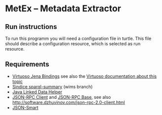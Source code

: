 # MetEx – Metadata Extractor

## Run instructions
To run this programm you will need a configuration file in turtle. This file should describe a configuration resource, which is selected as run resource.

## Requirements

  * [Virtuoso Jena Bindings](http://virtuoso.openlinksw.com/dataspace/doc/dav/wiki/Main/VOSDownload#Jena%20Provider) see also the [Virtuoso documentation about this topic](http://virtuoso.openlinksw.com/dataspace/doc/dav/wiki/Main/VirtJenaProvider)
  * [Sindice sparql-summary](https://github.com/sindice/sparqled/tree/wims/sparql-summary) (wims branch)
  * [Java Linked Data Helper](https://gitlab.deri.ie/white-gecko/javalinkeddatahelper)
  * [JSON-RPC Client](http://software.dzhuvinov.com//download.html#download-jsonrpc2client) and [JSON-RPC Base](http://software.dzhuvinov.com//download.html#download-jsonrpc2base), see also http://software.dzhuvinov.com/json-rpc-2.0-client.html
  * [JSON-Smart](http://code.google.com/p/json-smart/)
